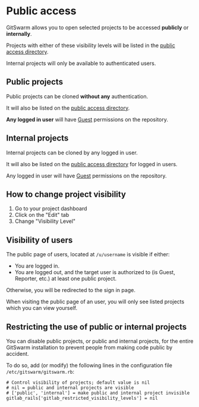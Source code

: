 # Public access

GitSwarm allows you to open selected projects to be accessed **publicly**
or **internally**.

Projects with either of these visibility levels will be listed in the
[public access directory](/public).

Internal projects will only be available to authenticated users.

## Public projects

Public projects can be cloned **without any** authentication.

It will also be listed on the [public access directory](/public).

**Any logged in user** will have [Guest](../permissions/permissions.md)
permissions on the repository.

## Internal projects

Internal projects can be cloned by any logged in user.

It will also be listed on the [public access directory](/public) for logged
in users.

Any logged in user will have [Guest](../permissions/permissions.md)
permissions on the repository.

## How to change project visibility

1. Go to your project dashboard
1. Click on the "Edit" tab
1. Change "Visibility Level"

## Visibility of users

The public page of users, located at `/u/username` is visible if either:

- You are logged in.
- You are logged out, and the target user is authorized to (is Guest,
  Reporter, etc.) at least one public project.

Otherwise, you will be redirected to the sign in page.

When visiting the public page of an user, you will only see listed projects which you can view yourself.

## Restricting the use of public or internal projects

You can disable public projects, or public and internal projects, for the
entire GitSwarm installation to prevent people from making code public by
accident.

To do so, add (or modify) the following lines in the configuration file
`/etc/gitswarm/gitswarm.rb`:

```
# Control visibility of projects; default value is nil
# nil = public and internal projects are visible
# ['public', 'internal'] = make public and internal project invisible
gitlab_rails['gitlab_restricted_visibility_levels'] = nil
```
